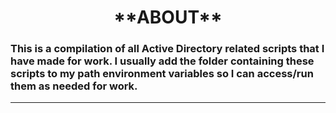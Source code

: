 <h1 style="text-align: center"> **ABOUT**</h1>

### This is a compilation of all Active Directory related scripts that I have made for work.  I usually add the folder containing these scripts to my path environment variables so I can access/run them as needed for work.

---
